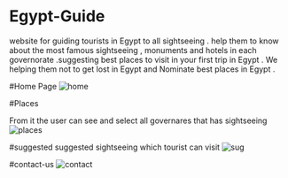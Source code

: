 # Egypt-Guide
website for guiding tourists in Egypt to all sightseeing . help them to know about the most famous sightseeing , monuments and hotels in each governorate .suggesting best places to visit in your first trip in Egypt . We helping  them not to get lost in Egypt and Nominate best places in Egypt .


#Home Page 
![home](https://user-images.githubusercontent.com/17709218/42097645-ed5a5cd8-7bb8-11e8-813f-44f68a6b671c.png)


#Places 

From it the user can see and select all governares that has sightseeing 
![places](https://user-images.githubusercontent.com/17709218/42097718-1e047fb2-7bb9-11e8-899d-3ce0db0485a0.png)


#suggested
suggested  sightseeing which tourist can visit 
![sug](https://user-images.githubusercontent.com/17709218/42097738-2d593ac0-7bb9-11e8-9f0d-1319c30aab16.png)

#contact-us
![contact](https://user-images.githubusercontent.com/17709218/42097765-3f1ff6ea-7bb9-11e8-83f8-bb681f5c72ea.png)


